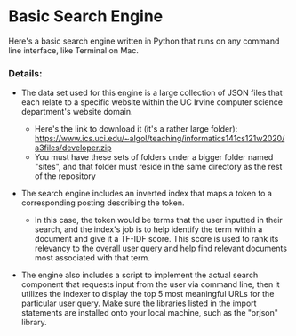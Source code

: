 # Basic Search Engine

Here's a basic search engine written in Python that runs on any command line interface, like Terminal on Mac. 

### Details:

- The data set used for this engine is a large collection of JSON files that each relate to a specific website within the UC Irvine computer science department's website domain. 
  - Here's the link to download it (it's a rather large folder): https://www.ics.uci.edu/~algol/teaching/informatics141cs121w2020/a3files/developer.zip
  - You must have these sets of folders under a bigger folder named "sites", and that folder must reside in the same directory as the rest of the repository

- The search engine includes an inverted index that maps a token to a corresponding posting describing the token. 
  - In this case, the token would be terms that the user inputted in their search, and the index's job is to help identify the term within a document and give it a TF-IDF score. This score is used to rank its relevancy to the overall user query and help find relevant documents most associated with that term.
  
- The engine also includes a script to implement the actual search component that requests input from the user via command line, then it utilizes the indexer to display the top 5 most meaningful URLs for the particular user query. Make sure the libraries listed in the import statements are installed onto your local machine, such as the "orjson" library.
